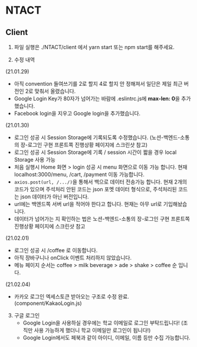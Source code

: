 # NTACT

## Client

1. 파일 실행은 ./NTACT/client 에서 yarn start 또는 npm start를 해주세요.

2. 수정 내역

(21.01.29)
* 아직 convention 들여쓰기를 2로 할지 4로 할지 안 정해져서 일단은 제일 최근 버전인 2로 맞춰서 올렸습니다.
* Google Login Key가 80자가 넘어가는 바람에 .eslintrc.js에 <strong>max-len: 0</strong>을 추가했습니다.
* Facebook login을 지우고 Google login을 추가했습니다.

(21.01.30)
* 로그인 성공 시 Session Storage에 기록되도록 수정했습니다. (노션-백엔드-소통의 장-로그인 구현 프론트쪽 진행상황 페이지에 스크린샷 참고)
* 로그인 성공 시 Session Storage에 기록 / session 시간이 짧을 경우 local Storage 사용 가능
* 처음 실행시 Home 화면 > login 성공 시 menu 화면으로 이동 가능 합니다. 현재 localhost:3000/menu, /cart, /payment 이동 가능합니다.
* <code>axios.post(url, /.../)</code>을 통해서 백으로 데이터 전송가능 합니다. 현재 2개의 코드가 있으며 주석처리 안된 코드는 json 포멧 데이터 형식으로, 주석처리된 코드는 json 데이터가 아닌 버전입니다.
* url에는 백엔드쪽 서버 url을 적어야 한다고 합니다. 현재는 아무 url로 기입해놨습니다.
* 데이터가 넘어가는 지 확인하는 법은 노션-백엔드-소통의 장-로그인 구현 프론트쪽 진행상황 페이지에 스크린샷 참고

(21.02.01)
* 로그인 성공 시 /coffee 로 이동합니다.
* 아직 장바구니나 onClick 이벤트 처리하지 않았습니다.
* 메뉴 페이지 순서는 coffee > milk beverage > ade > shake > coffee 순 입니다.

(21.02.04)
* 카카오 로그인 엑세스토큰 받아오는 구조로 수정 완료. (component/KakaoLogin.js)


3. 구글 로그인
   * Google Login을 사용하실 경우에는 학교 이메일로 로그인 부탁드립니다! (조직만 사용 가능하게 했더니 학교 이메일만 로그인이 됩니다!)
   * Google Login에서도 페북과 같이 아이디, 이메일, 이름 등만 수집 가능합니다.
